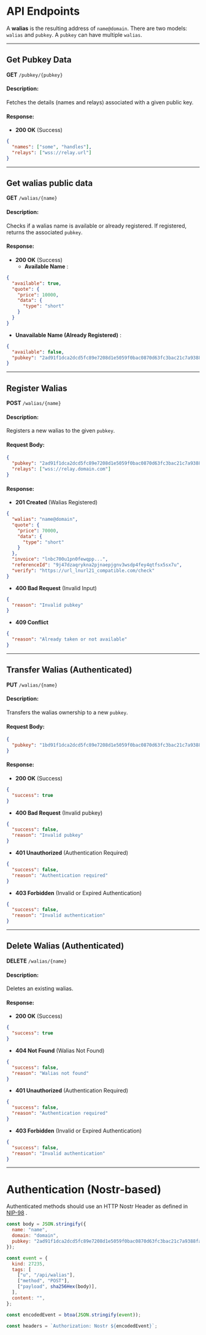 # API Endpoints

A **walias** is the resulting address of `name@domain`.
There are two models: `walias` and `pubkey`.
A `pubkey` can have multiple `walias`.

---

## Get Pubkey Data

**GET** `/pubkey/{pubkey}`

#### Description:

Fetches the details (names and relays) associated with a given public key.

#### Response:

- **200 OK** (Success)

```json
{
  "names": ["some", "handles"],
  "relays": ["wss://relay.url"]
}
```

---

## Get walias public data

**GET** `/walias/{name}`

#### Description:

Checks if a walias name is available or already registered. If registered, returns the associated `pubkey`.

#### Response:

- **200 OK** (Success)
  - **Available Name** :

```json
{
  "available": true,
  "quote": {
    "price": 10000,
    "data": {
      "type": "short"
    }
  }
}
```

- **Unavailable Name (Already Registered)** :

```json
{
  "available": false,
  "pubkey": "2ad91f1dca2dcd5fc89e7208d1e5059f0bac0870d63fc3bac21c7a9388fa18fd"
}
```

---

## Register Walias

**POST** `/walias/{name}`

#### Description:

Registers a new walias to the given `pubkey`.

#### Request Body:

```json
{
  "pubkey": "2ad91f1dca2dcd5fc89e7208d1e5059f0bac0870d63fc3bac21c7a9388fa18fd",
  "relays": ["wss://relay.domain.com"]
}
```

#### Response:

- **201 Created** (Walias Registered)

```json
{
  "walias": "name@domain",
  "quote": {
    "price": 70000,
    "data": {
      "type": "short"
    }
  },
  "invoice": "lnbc700u1pn0fewqpp...",
  "referenceId": "9j47dzaqrykna2pjnaepjgnv3wsdp4fey4qtfsx5sx7u",
  "verify": "https://url_lnurl21_compatible.com/check"
}
```

- **400 Bad Request** (Invalid Input)

```json
{
  "reason": "Invalid pubkey"
}
```

- **409 Conflict**

```json
{
  "reason": "Already taken or not available"
}
```

---

## Transfer Walias (Authenticated)

**PUT** `/walias/{name}`

#### Description:

Transfers the walias ownership to a new `pubkey`.

#### Request Body:

```json
{
  "pubkey": "1bd91f1dca2dcd5fc89e7208d1e5059f0bac0870d63fc3bac21c7a9388fa18fd"
}
```

#### Response:

- **200 OK** (Success)

```json
{
  "success": true
}
```

- **400 Bad Request** (Invalid pubkey)

```json
{
  "success": false,
  "reason": "Invalid pubkey"
}
```

- **401 Unauthorized** (Authentication Required)

```json
{
  "success": false,
  "reason": "Authentication required"
}
```

- **403 Forbidden** (Invalid or Expired Authentication)

```json
{
  "success": false,
  "reason": "Invalid authentication"
}
```

---

## Delete Walias (Authenticated)

**DELETE** `/walias/{name}`

#### Description:

Deletes an existing walias.

#### Response:

- **200 OK** (Success)

```json
{
  "success": true
}
```

- **404 Not Found** (Walias Not Found)

```json
{
  "success": false,
  "reason": "Walias not found"
}
```

- **401 Unauthorized** (Authentication Required)

```json
{
  "success": false,
  "reason": "Authentication required"
}
```

- **403 Forbidden** (Invalid or Expired Authentication)

```json
{
  "success": false,
  "reason": "Invalid authentication"
}
```

---

# Authentication (Nostr-based)

Authenticated methods should use an HTTP Nostr Header as defined in [NIP-98](https://github.com/nostr-protocol/nips/blob/master/98.md) .

```js
const body = JSON.stringify({
  name: "name",
  domain: "domain",
  pubkey: "2ad91f1dca2dcd5fc89e7208d1e5059f0bac0870d63fc3bac21c7a9388fa18fd",
});

const event = {
  kind: 27235,
  tags: [
    ["u", "/api/walias"],
    ["method", "POST"],
    ["payload", sha256Hex(body)],
  ],
  content: "",
};

const encodedEvent = btoa(JSON.stringify(event));

const headers = `Authorization: Nostr ${encodedEvent}`;
```
